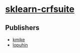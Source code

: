 # [sklearn-crfsuite](https://pypi.org/project/sklearn-crfsuite)



## Publishers
- [kmike](https://pypi.org/user/kmike)
- [lopuhin](https://pypi.org/user/lopuhin)

